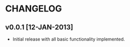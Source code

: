 CHANGELOG
=========

v0.0.1  [12-JAN-2013]
---------------------
* Initial release with all basic functionality implemented.
